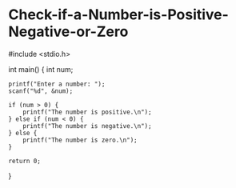 # Check-if-a-Number-is-Positive-Negative-or-Zero

#include <stdio.h>

int main() {
    int num;

    printf("Enter a number: ");
    scanf("%d", &num);

    if (num > 0) {
        printf("The number is positive.\n");
    } else if (num < 0) {
        printf("The number is negative.\n");
    } else {
        printf("The number is zero.\n");
    }

    return 0;
}
